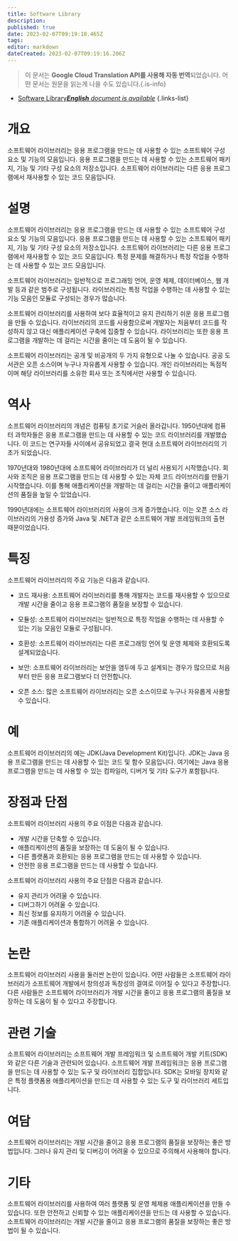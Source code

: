 ```yaml
---
title: Software Library
description: 
published: true
date: 2023-02-07T09:19:18.465Z
tags: 
editor: markdown
dateCreated: 2023-02-07T09:19:16.206Z
---
```


> 이 문서는 **Google Cloud Translation API를 사용해 자동 번역**되었습니다.
어떤 문서는 원문을 읽는게 나을 수도 있습니다.{.is-info}



- [Software Library***English** document is available*](/en/Knowledge-base/Dictionary/software-library)
{.links-list}


# 개요
소프트웨어 라이브러리는 응용 프로그램을 만드는 데 사용할 수 있는 소프트웨어 구성 요소 및 기능의 모음입니다. 응용 프로그램을 만드는 데 사용할 수 있는 소프트웨어 패키지, 기능 및 기타 구성 요소의 저장소입니다. 소프트웨어 라이브러리는 다른 응용 프로그램에서 재사용할 수 있는 코드 모음입니다.

# 설명
소프트웨어 라이브러리는 응용 프로그램을 만드는 데 사용할 수 있는 소프트웨어 구성 요소 및 기능의 모음입니다. 응용 프로그램을 만드는 데 사용할 수 있는 소프트웨어 패키지, 기능 및 기타 구성 요소의 저장소입니다. 소프트웨어 라이브러리는 다른 응용 프로그램에서 재사용할 수 있는 코드 모음입니다. 특정 문제를 해결하거나 특정 작업을 수행하는 데 사용할 수 있는 코드 모음입니다.

소프트웨어 라이브러리는 일반적으로 프로그래밍 언어, 운영 체제, 데이터베이스, 웹 개발 등과 같은 범주로 구성됩니다. 라이브러리는 특정 작업을 수행하는 데 사용할 수 있는 기능 모음인 모듈로 구성되는 경우가 많습니다.

소프트웨어 라이브러리를 사용하여 보다 효율적이고 유지 관리하기 쉬운 응용 프로그램을 만들 수 있습니다. 라이브러리의 코드를 사용함으로써 개발자는 처음부터 코드를 작성하지 않고 대신 애플리케이션 구축에 집중할 수 있습니다. 라이브러리는 또한 응용 프로그램을 개발하는 데 걸리는 시간을 줄이는 데 도움이 될 수 있습니다.

소프트웨어 라이브러리는 공개 및 비공개의 두 가지 유형으로 나눌 수 있습니다. 공공 도서관은 오픈 소스이며 누구나 자유롭게 사용할 수 있습니다. 개인 라이브러리는 독점적이며 해당 라이브러리를 소유한 회사 또는 조직에서만 사용할 수 있습니다.

# 역사
소프트웨어 라이브러리의 개념은 컴퓨팅 초기로 거슬러 올라갑니다. 1950년대에 컴퓨터 과학자들은 응용 프로그램을 만드는 데 사용할 수 있는 코드 라이브러리를 개발했습니다. 이 코드는 연구자들 사이에서 공유되었고 결국 현대 소프트웨어 라이브러리의 기초가 되었습니다.

1970년대와 1980년대에 소프트웨어 라이브러리가 더 널리 사용되기 시작했습니다. 회사와 조직은 응용 프로그램을 만드는 데 사용할 수 있는 자체 코드 라이브러리를 만들기 시작했습니다. 이를 통해 애플리케이션을 개발하는 데 걸리는 시간을 줄이고 애플리케이션의 품질을 높일 수 있었습니다.

1990년대에는 소프트웨어 라이브러리의 사용이 크게 증가했습니다. 이는 오픈 소스 라이브러리의 가용성 증가와 Java 및 .NET과 같은 소프트웨어 개발 프레임워크의 출현 때문이었습니다.

# 특징
소프트웨어 라이브러리의 주요 기능은 다음과 같습니다.

- 코드 재사용: 소프트웨어 라이브러리를 통해 개발자는 코드를 재사용할 수 있으므로 개발 시간을 줄이고 응용 프로그램의 품질을 보장할 수 있습니다.

- 모듈성: 소프트웨어 라이브러리는 일반적으로 특정 작업을 수행하는 데 사용할 수 있는 기능 모음인 모듈로 구성됩니다.

- 호환성: 소프트웨어 라이브러리는 다른 프로그래밍 언어 및 운영 체제와 호환되도록 설계되었습니다.

- 보안: 소프트웨어 라이브러리는 보안을 염두에 두고 설계되는 경우가 많으므로 처음부터 만든 응용 프로그램보다 더 안전합니다.

- 오픈 소스: 많은 소프트웨어 라이브러리는 오픈 소스이므로 누구나 자유롭게 사용할 수 있습니다.

# 예
소프트웨어 라이브러리의 예는 JDK(Java Development Kit)입니다. JDK는 Java 응용 프로그램을 만드는 데 사용할 수 있는 코드 및 함수 모음입니다. 여기에는 Java 응용 프로그램을 만드는 데 사용할 수 있는 컴파일러, 디버거 및 기타 도구가 포함됩니다.

# 장점과 단점
소프트웨어 라이브러리 사용의 주요 이점은 다음과 같습니다.

- 개발 시간을 단축할 수 있습니다.
- 애플리케이션의 품질을 보장하는 데 도움이 될 수 있습니다.
- 다른 플랫폼과 호환되는 응용 프로그램을 만드는 데 사용할 수 있습니다.
- 안전한 응용 프로그램을 만드는 데 사용할 수 있습니다.

소프트웨어 라이브러리 사용의 주요 단점은 다음과 같습니다.

- 유지 관리가 어려울 수 있습니다.
- 디버그하기 어려울 수 있습니다.
- 최신 정보를 유지하기 어려울 수 있습니다.
- 기존 애플리케이션과 통합하기 어려울 수 있습니다.

# 논란
소프트웨어 라이브러리 사용을 둘러싼 논란이 있습니다. 어떤 사람들은 소프트웨어 라이브러리가 소프트웨어 개발에서 창의성과 독창성의 결여로 이어질 수 있다고 주장합니다. 다른 사람들은 소프트웨어 라이브러리가 개발 시간을 줄이고 응용 프로그램의 품질을 보장하는 데 도움이 될 수 있다고 주장합니다.

# 관련 기술
소프트웨어 라이브러리는 소프트웨어 개발 프레임워크 및 소프트웨어 개발 키트(SDK)와 같은 다른 기술과 관련되어 있습니다. 소프트웨어 개발 프레임워크는 응용 프로그램을 만드는 데 사용할 수 있는 도구 및 라이브러리 집합입니다. SDK는 모바일 장치와 같은 특정 플랫폼용 애플리케이션을 만드는 데 사용할 수 있는 도구 및 라이브러리 세트입니다.

# 여담
소프트웨어 라이브러리는 개발 시간을 줄이고 응용 프로그램의 품질을 보장하는 좋은 방법입니다. 그러나 유지 관리 및 디버깅이 어려울 수 있으므로 주의해서 사용해야 합니다.

# 기타
소프트웨어 라이브러리를 사용하여 여러 플랫폼 및 운영 체제용 애플리케이션을 만들 수 있습니다. 또한 안전하고 신뢰할 수 있는 애플리케이션을 만드는 데 사용할 수 있습니다. 소프트웨어 라이브러리는 개발 시간을 줄이고 응용 프로그램의 품질을 보장하는 좋은 방법이 될 수 있습니다.